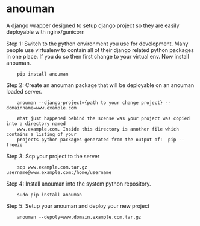 anouman
======

A django wrapper designed to setup django project so they are easily deployable with nginx/gunicorn


Step 1: Switch to the python environment you use for development.
        Many people use virtualenv to contain all of their django related
        python packages in one place.  If you do so then first change to your virtual env.
        Now install anouman.

        pip install anouman

Step 2: Create an anouman package that will be deployable on an anouman loaded
        server.

        anouman --django-project={path to your change project} --domainname=www.example.com

        What just happened behind the scense was your project was copied into a directory named
        www.example.com. Inside this directory is another file which contains a listing of your 
        projects python packages generated from the output of:  pip --freeze 

Step 3: Scp your project to the server

        scp www.example.com.tar.gz  username@www.example.com:/home/username

Step 4: Install anouman into the system python repository.

        sudo pip install anouman

Step 5: Setup your anouman and deploy your new project

        anouman --depoly=www.domain.example.com.tar.gz


              
